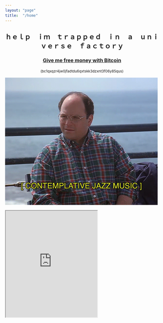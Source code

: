 ```yaml
---
layout: "page"
title:  "/home"
---
```


## <center>ｈｅｌｐ　ｉｍ　ｔｒａｐｐｅｄ　ｉｎ　ａ　ｕｎｉｖｅｒｓｅ　ｆａｃｔｏｒｙ</center>

### <center><a href="bitcoin:bc1qxqzr4jw0jfadtdu6qxtskk3dzxnt3f06y85qus?message=Donate&time=1586450829">Give me free money with Bitcoin</a></center>
<center><small>(bc1qxqzr4jw0jfadtdu6qxtskk3dzxnt3f06y85qus)</small></center>

![](/assets/1559181471128.gif)

<iframe allowfullscreen sandbox="allow-top-navigation allow-scripts" width="300" height="350" src="https://www.mastofeed.com/apiv2/feed?userurl=https%3A%2F%2Fmastodon.social%2Fusers%2Fcflag&theme=dark&size=85&header=true&replies=true&boosts=true"></iframe>
